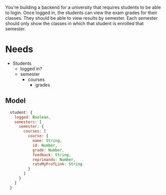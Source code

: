 You're building a backend for a university that requires students to be able to login. Once logged in, the students can view the exam grades for their classes. They should be able to view results by semester. Each semester should only show the classes in which that student is enrolled that semester.

# Needs
* Students
  * logged in?
  * semester
    * courses
      * grades

## Model

```javascript
  student: {
    logged: Boolean,
    semesters: [
      semester: {
        courses: [
          course: {
            name: String,
            id: Number,
            grade: Number,
            feedback: String,
            reprimands: Number,
            rateMyProfLink: String
          }
        ]
      }
    ]
  }

```
